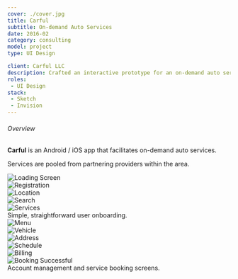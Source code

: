 ```yaml
---
cover: ./cover.jpg
title: Carful
subtitle: On-demand Auto Services
date: 2016-02
category: consulting
model: project
type: UI Design

client: Carful LLC
description: Crafted an interactive prototype for an on-demand auto services mobile app.
roles:
 - UI Design
stack:
 - Sketch
 - Invision
---
```

<div class="grid three-column">
	<div>
		<h6>Overview</h6>
		<p>
			<strong>Carful</strong> is an Android / iOS app that facilitates on-demand auto services.
		</p>
		<p>
			Services are pooled from partnering providers within the area.
		</p>
	</div>
	<div class="ui-screenshot">
		<img alt="Loading Screen" src="./loading.png" title="Loading Screen" />
	</div>
	<div class="ui-screenshot">
		<img alt="Registration" src="./register.png" title="Registration" />
	</div>
	<div class="ui-screenshot">
		<img alt="Location" src="./location.png" title="Location" />
	</div>
	<div class="ui-screenshot">
		<img alt="Search" src="./search.png" title="Search" />
	</div>
	<div class="ui-screenshot">
		<img alt="Services" src="./services.png" title="Services" />
	</div>
</div>
<figcaption>
	Simple, straightforward user onboarding.
</figcaption>

<div class="grid three-column">
	<div class="ui-screenshot">
		<img alt="Menu" src="./menu.png" title="Menu" />
	</div>
	<div class="ui-screenshot">
		<img alt="Vehicle" src="./vehicle.png" title="Vehicle" />
	</div>
	<div class="ui-screenshot">
		<img alt="Address" src="./address.png" title="Address" />
	</div>
	<div class="ui-screenshot">
		<img alt="Schedule" src="./schedule.png" title="Schedule" />
	</div>
	<div class="ui-screenshot">
		<img alt="Billing" src="./billing.png" title="Billing" />
	</div>
	<div class="ui-screenshot">
		<img alt="Booking Successful" src="./booking.png" title="Booking Successful" />
	</div>
</div>
<figcaption>
	Account management and service booking screens.
</figcaption>
